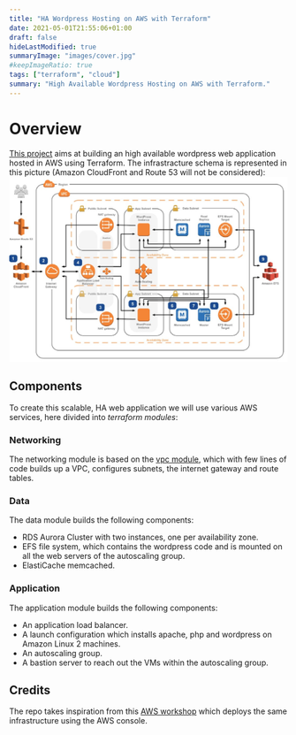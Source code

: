 ```yaml
---
title: "HA Wordpress Hosting on AWS with Terraform"
date: 2021-05-01T21:55:06+01:00
draft: false
hideLastModified: true
summaryImage: "images/cover.jpg"
#keepImageRatio: true
tags: ["terraform", "cloud"]
summary: "High Available Wordpress Hosting on AWS with Terraform."
---
```

# Overview
[This project](https://github.com/franckies/HAWordpress-AWS) aims at building an high available wordpress web application hosted in AWS using Terraform. The infrastracture schema is represented in this picture (Amazon CloudFront and Route 53 will not be considered):
![infra](./images/infra.jpg)

## Components
To create this scalable, HA web application we will use various AWS services, here divided into _terraform modules_:
### Networking
The networking module is based on the [vpc module](https://registry.terraform.io/modules/terraform-aws-modules/vpc/aws/latest), which with few lines of code builds up a VPC, configures subnets, the internet gateway and route tables.
### Data
The data module builds the following components:
- RDS Aurora Cluster with two instances, one per availability zone.
- EFS file system, which contains the wordpress code and is mounted on all the web servers of the autoscaling group.
- ElastiCache memcached.
### Application
The application module builds the following components:
- An application load balancer.
- A launch configuration which installs apache, php and wordpress on Amazon Linux 2 machines.
- An autoscaling group.
- A bastion server to reach out the VMs within the autoscaling group.

## Credits
The repo takes inspiration from this [AWS workshop](https://ha-webapp.workshop.aws/introduction/overview.html) which deploys the same infrastructure using the AWS console.
